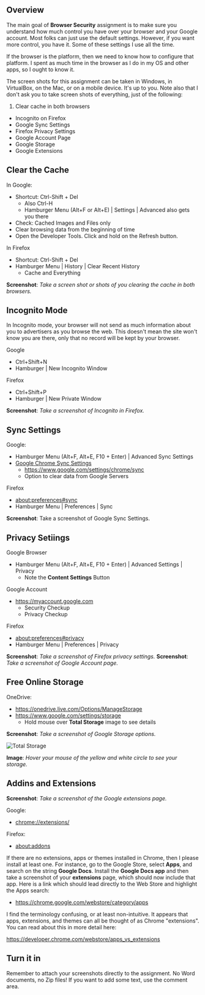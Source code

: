## Overview

The main goal of **Browser Security** assignment is to make sure you understand how much control you have over your browser and your Google account. Most folks can just use the default settings. However, if you want more control, you have it. Some of these settings I use all the time.

If the browser is the platform, then we need to know how to configure that platform. I spent as much time in the browser as I do in my OS and other apps, so I ought to know it.

The screen shots for this assignment can be taken in Windows, in VirtualBox, on the Mac, or on a mobile device. It's up to you. Note also that I don't ask you to take screen shots of everything, just of the following:

1. Clear cache in both browsers
- Incognito on Firefox
- Google Sync Settings
- Firefox Privacy Settings
- Google Account Page
- Google Storage
- Google Extensions

## Clear the Cache

In Google:
- Shortcut: Ctrl-Shift + Del
  - Also Ctrl-H
  - Hamburger Menu (Alt+F or Alt+E) | Settings | Advanced also gets you there
- Check: Cached Images and Files only
- Clear browsing data from the beginning of time
- Open the Developer Tools. Click and hold on the Refresh button.

In Firefox
- Shortcut: Ctrl-Shift + Del
- Hamburger Menu | History | Clear Recent History
  - Cache and Everything

**Screenshot**: _Take a screen shot or shots of you clearing the cache in both browsers._

## Incognito Mode

In Incognito mode, your browser will not send as much information about you to advertisers as you browse the web. This doesn't mean the site won't know you are there, only that no record will be kept by your browser.

Google
- Ctrl+Shift+N
- Hamburger | New Incognito Window

Firefox
- Ctrl+Shift+P
- Hamburger | New Private Window

**Screenshot**: _Take a screenshot of Incognito in Firefox._

## Sync Settings

Google:
- Hamburger Menu (Alt+F, Alt+E, F10 + Enter) | Advanced Sync Settings
- [Google Chrome Sync Settings](https://www.google.com/settings/chrome/sync)
  - <https://www.google.com/settings/chrome/sync>
  - Option to clear data from Google Servers

Firefox

- [about:preferences#sync](about:preferences#sync)
- Hamburger Menu | Preferences | Sync

**Screenshot**: Take a screenshot of Google Sync Settings.

## Privacy Setiings

Google Browser
- Hamburger Menu (Alt+F, Alt+E, F10 + Enter) | Advanced Settings | Privacy
  - Note the **Content Settings** Button

Google Account
- <https://myaccount.google.com>
  - Security Checkup
  - Privacy Checkup

Firefox
- <about:preferences#privacy>
- Hamburger Menu | Preferences | Privacy

**Screenshot**: _Take a screenshot of Firefox privacy settings._
**Screenshot**: _Take a screenshot of Google Account page._

## Free Online Storage

OneDrive:

- <https://onedrive.live.com/Options/ManageStorage>
- <https://www.google.com/settings/storage>
  - Hold mouse over **Total Storage** image to see details

**Screenshot**: _Take a screenshot of Google Storage options._

![Total Storage](https://s3.amazonaws.com/bucket01.elvenware.com/images/browser-google-total-storage.png)

**Image**: _Hover your mouse of the yellow and white circle to see your storage._

## Addins and Extensions

**Screenshot**: _Take a screenshot of the Google extensions page._

Google:

- <chrome://extensions/>

Firefox:

- [about:addons](about:addons)

If there are no extensions, apps or themes installed in Chrome, then I please install at least one. For instance, go to the Google Store, select **Apps**, and search on the string **Google Docs**. Install the **Google Docs app** and then take a screenshot of your **extensions** page, which should now include that app. Here is a link which should lead directly to the Web Store and highlight the Apps search:

- <https://chrome.google.com/webstore/category/apps>

I find the terminology confusing, or at least non-intuitive. It appears that apps, extensions, and themes can all be thought of as Chrome "extensions". You can read about this in more detail here:

https://developer.chrome.com/webstore/apps_vs_extensions

## Turn it in

Remember to attach your screenshots directly to the assignment. No Word documents, no Zip files! If you want to add some text, use the comment area.
